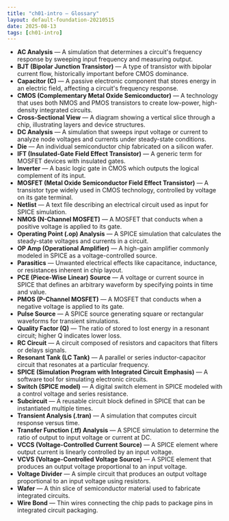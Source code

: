 ```yaml
---
title: "ch01-intro — Glossary"
layout: default-foundation-20210515
date: 2025-08-13
tags: [ch01-intro]
---
```


- **AC Analysis** — A simulation that determines a circuit's frequency response by sweeping input frequency and measuring output.
- **BJT (Bipolar Junction Transistor)** — A type of transistor with bipolar current flow, historically important before CMOS dominance.
- **Capacitor (C)** — A passive electronic component that stores energy in an electric field, affecting a circuit's frequency response.
- **CMOS (Complementary Metal Oxide Semiconductor)** — A technology that uses both NMOS and PMOS transistors to create low-power, high-density integrated circuits.
- **Cross-Sectional View** — A diagram showing a vertical slice through a chip, illustrating layers and device structures.
- **DC Analysis** — A simulation that sweeps input voltage or current to analyze node voltages and currents under steady-state conditions.
- **Die** — An individual semiconductor chip fabricated on a silicon wafer.
- **IFT (Insulated-Gate Field Effect Transistor)** — A generic term for MOSFET devices with insulated gates.
- **Inverter** — A basic logic gate in CMOS which outputs the logical complement of its input.
- **MOSFET (Metal Oxide Semiconductor Field Effect Transistor)** — A transistor type widely used in CMOS technology, controlled by voltage on its gate terminal.
- **Netlist** — A text file describing an electrical circuit used as input for SPICE simulation.
- **NMOS (N-Channel MOSFET)** — A MOSFET that conducts when a positive voltage is applied to its gate.
- **Operating Point (.op) Analysis** — A SPICE simulation that calculates the steady-state voltages and currents in a circuit.
- **OP Amp (Operational Amplifier)** — A high-gain amplifier commonly modeled in SPICE as a voltage-controlled source.
- **Parasitics** — Unwanted electrical effects like capacitance, inductance, or resistances inherent in chip layout.
- **PCE (Piece-Wise Linear) Source** — A voltage or current source in SPICE that defines an arbitrary waveform by specifying points in time and value.
- **PMOS (P-Channel MOSFET)** — A MOSFET that conducts when a negative voltage is applied to its gate.
- **Pulse Source** — A SPICE source generating square or rectangular waveforms for transient simulations.
- **Quality Factor (Q)** — The ratio of stored to lost energy in a resonant circuit; higher Q indicates lower loss.
- **RC Circuit** — A circuit composed of resistors and capacitors that filters or delays signals.
- **Resonant Tank (LC Tank)** — A parallel or series inductor-capacitor circuit that resonates at a particular frequency.
- **SPICE (Simulation Program with Integrated Circuit Emphasis)** — A software tool for simulating electronic circuits.
- **Switch (SPICE model)** — A digital switch element in SPICE modeled with a control voltage and series resistance.
- **Subcircuit** — A reusable circuit block defined in SPICE that can be instantiated multiple times.
- **Transient Analysis (.tran)** — A simulation that computes circuit response versus time.
- **Transfer Function (.tf) Analysis** — A SPICE simulation to determine the ratio of output to input voltage or current at DC.
- **VCCS (Voltage-Controlled Current Source)** — A SPICE element where output current is linearly controlled by an input voltage.
- **VCVS (Voltage-Controlled Voltage Source)** — A SPICE element that produces an output voltage proportional to an input voltage.
- **Voltage Divider** — A simple circuit that produces an output voltage proportional to an input voltage using resistors.
- **Wafer** — A thin slice of semiconductor material used to fabricate integrated circuits.
- **Wire Bond** — Thin wires connecting the chip pads to package pins in integrated circuit packaging.
